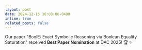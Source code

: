 ```yaml
---
layout: post
date: 2024-12-15 10:00:00-0400
inline: true
related_posts: false
---
```


Our paper "BoolE: Exact Symbolic Reasoning via Boolean Equality Saturation" received **Best Paper Nomination** at DAC 2025! :trophy: :sparkles:

